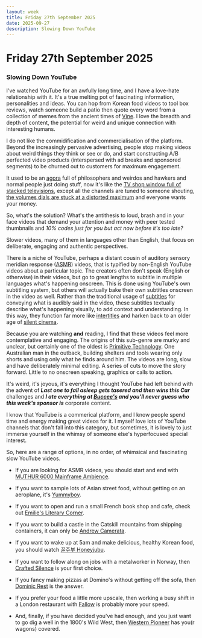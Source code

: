 ```yaml
---
layout: week
title: Friday 27th September 2025
date: 2025-09-27
description: Slowing Down YouTube
---
```


# Friday 27th September 2025

### Slowing Down YouTube 

I've watched YouTube for an awfully long time, and I have a love-hate relationship with it. It's a true melting pot of fascinating information, personalities and ideas. You can hop from Korean food videos to tool box reviews, watch someone build a patio then quote every word from a collection of memes from the ancient times of [Vine](https://en.wikipedia.org/wiki/Vine_(service)). I love the breadth and depth of content, the potential for weird and unique connection with interesting humans. 

I do not like the commidification and commercialisation of the platform. Beyond the increasingly pervasive advertising, people stop making videos about weird things they think or see or do, and start constructing A/B perfected video products (interspersed with ad breaks and sponsored segments) to be churned out to customers for maximum engagement.

It used to be an [agora](https://en.wikipedia.org/wiki/Agora) full of philosophers and weirdos and hawkers and normal people just doing stuff, now it's like the [TV shop window full of stacked televisions](https://tvtropes.org/pmwiki/pmwiki.php/Main/StorefrontTelevisionDisplay), except all the channels are tuned to someone shouting, [the volumes dials are stuck at a distorted maximum](https://www.youtube.com/watch?v=1828lQRbK5o) and everyone wants your money.

So, what's the solution? What's the antithesis to loud, brash and in your face videos that demand your attention and money with peer tested thumbnails and *10% codes just for you but act now before it's too late?*

Slower videos, many of them in languages other than English, that focus on deliberate, engaging and authentic perspectives.

There is a niche of YouTube, perhaps a distant cousin of auditory sensory meridian response ([ASMR](https://en.wikipedia.org/wiki/ASMR)) videos, that is typified by non-English YouTube videos about a particular topic. The creators often don't speak (English or otherwise) in their videos, but go to great lengths to subtitle in multiple languages what's happening onscreen. This is done using YouTube's own subtitling system, but others will actually bake their own subtitles onscreen in the video as well. Rather than the traditional usage of [subtitles](https://en.wikipedia.org/wiki/Subtitles) for conveying what is audibly said in the video, these subtitles textually describe what's happening visually, to add context and understanding. In this way, they function far more like [intertitles](https://en.wikipedia.org/wiki/Intertitle) and harken back to an older age of [silent cinema](https://en.wikipedia.org/wiki/Silent_film).

Because you are watching **and** reading, I find that these videos feel more contemplative and engaging. The origins of this sub-genre are murky and unclear, but certainly one of the oldest is [Primitive Technology](https://www.youtube.com/watch?v=P73REgj-3UE&t=2s). One Australian man in the outback, building shelters and tools wearing only shorts and using only what he finds around him. The videos are long, slow and have deliberately minimal editing. A series of cuts to move the story forward. Little to no onscreen speaking, graphics or calls to action.

It's weird, it's joyous, it's everything I thought YouTube had left behind with the advent of ***Last one to fall asleep gets tasered and then wins this Car*** challenges and ***I ate everything at [Buccee's](https://en.wikipedia.org/wiki/Buc-ee's) and you'll never guess who this week's sponsor is*** corporate content.

I know that YouTube is a commerical platform, and I know people spend time and energy making great videos for it. I myself love lots of YouTube channels that don't fall into this category, but sometimes, it is lovely to just immerse yourself in the whimsy of someone else's hyperfocused special interest.

So, here are a range of options, in no order, of whimsical and fascinating slow YouTube videos.

- If you are looking for ASMR videos, you should start and end with [MUTHUR 6000 Mainframe Ambience](https://www.youtube.com/watch?v=APpkBhWeoFk).

- If you want to sample lots of Asian street food, without getting on an aeroplane, it's [Yummyboy](https://www.youtube.com/watch?v=gK3vcaJ47DY).

- If you want to open and run a small French book shop and cafe, check out [Emilie's Literary Corner](https://www.youtube.com/watch?v=pyFGIDVaVck).

- If you want to build a castle in the Catskill mountains from shipping containers, it can only be [Andrew Camerata](https://www.youtube.com/watch?v=bGlJDxN2zlE).

- If you want to wake up at 5am and make delicious, healthy Korean food, you should watch [꿀주부 Honeyjubu](https://www.youtube.com/watch?v=voplO4--fko).

- If you want to follow along on jobs with a metalworker in Norway, then [Crafted Silence](https://www.youtube.com/watch?v=Y-FTILWm_Jo) is your first choice.

- If you fancy making pizzas at Domino's without getting off the sofa, then [Dominic Rest](https://www.youtube.com/watch?v=oA1nWaUpWzQ) is the answer.

- If you prefer your food a little more upscale, then working a busy shift in a London restaurant with [Fallow](https://www.youtube.com/watch?v=3iOLbfYmgdQ) is probably more your speed.

- And, finally, if you have decided you've had enough, and you just want to go dig a well in the 1800's Wild West, then [Western Pioneer](https://www.youtube.com/watch?v=tIKmkJDV-Y0) has you(r wagons) covered.


